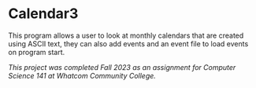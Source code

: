 # Calendar3
This program allows a user to look at monthly calendars that are created using ASCII text, they can also add events and an event file to load events on program start.

*This project was completed Fall 2023 as an assignment for Computer Science 141 at Whatcom Community College.*
